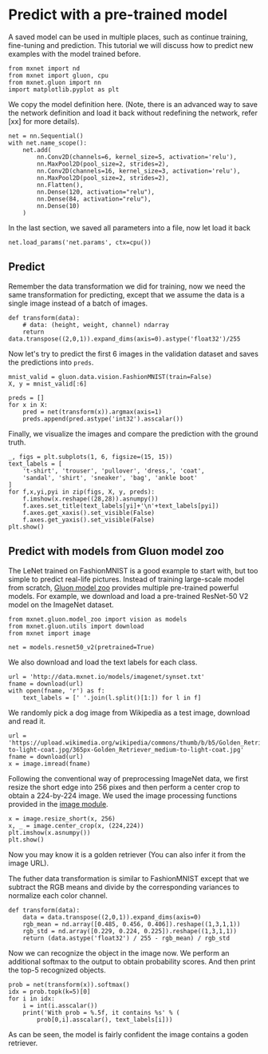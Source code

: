 # Predict with a pre-trained model

A saved model can be used in multiple places, such as continue training, fine-tuning and prediction. This tutorial we will discuss how to predict new examples with the model trained before.

```{.python .input  n=1}
from mxnet import nd
from mxnet import gluon, cpu
from mxnet.gluon import nn
import matplotlib.pyplot as plt
```

We copy the model definition here. (Note, there is an advanced way to save the network definition and load it back without redefining the network, refer [xx] for more details).

```{.python .input  n=2}
net = nn.Sequential()
with net.name_scope():
    net.add(
        nn.Conv2D(channels=6, kernel_size=5, activation='relu'),
        nn.MaxPool2D(pool_size=2, strides=2),
        nn.Conv2D(channels=16, kernel_size=3, activation='relu'),
        nn.MaxPool2D(pool_size=2, strides=2),
        nn.Flatten(),        
        nn.Dense(120, activation="relu"),
        nn.Dense(84, activation="relu"),
        nn.Dense(10)
    )
```

In the last section, we saved all parameters into a file, now let load it back

```{.python .input  n=3}
net.load_params('net.params', ctx=cpu()) 
```

## Predict

Remember the data transformation we did for training, now we need the same transformation for predicting, except that we assume the data is a single image instead of a batch of images.

```{.python .input  n=4}
def transform(data):
    # data: (height, weight, channel) ndarray
    return data.transpose((2,0,1)).expand_dims(axis=0).astype('float32')/255
```

Now let's try to predict the first 6 images in the validation dataset and saves the predictions into `preds`.

```{.python .input  n=5}
mnist_valid = gluon.data.vision.FashionMNIST(train=False)
X, y = mnist_valid[:6]

preds = []
for x in X:
    pred = net(transform(x)).argmax(axis=1)
    preds.append(pred.astype('int32').asscalar())
```

Finally, we visualize the images and compare the prediction with the ground truth.

```{.python .input  n=15}
_, figs = plt.subplots(1, 6, figsize=(15, 15))
text_labels = [
    't-shirt', 'trouser', 'pullover', 'dress,', 'coat',
    'sandal', 'shirt', 'sneaker', 'bag', 'ankle boot'
]
for f,x,yi,pyi in zip(figs, X, y, preds):
    f.imshow(x.reshape((28,28)).asnumpy())
    f.axes.set_title(text_labels[yi]+'\n'+text_labels[pyi])
    f.axes.get_xaxis().set_visible(False)
    f.axes.get_yaxis().set_visible(False)
plt.show()
```

## Predict with models from Gluon model zoo


The LeNet trained on FashionMNIST is a good example to start with, but too simple to predict real-life pictures.  Instead of training large-scale model from scratch, [Gluon model zoo](https://mxnet.incubator.apache.org/api/python/gluon/model_zoo.html) provides multiple pre-trained powerful models. For example, we download and load a pre-trained ResNet-50 V2 model on the ImageNet dataset.

```{.python .input  n=7}
from mxnet.gluon.model_zoo import vision as models
from mxnet.gluon.utils import download
from mxnet import image
 
net = models.resnet50_v2(pretrained=True)
```

We also download and load the text labels for each class.

```{.python .input  n=8}
url = 'http://data.mxnet.io/models/imagenet/synset.txt'
fname = download(url)
with open(fname, 'r') as f:    
    text_labels = [' '.join(l.split()[1:]) for l in f]
```

We randomly pick a dog image from Wikipedia as a test image, download and read it.

```{.python .input  n=9}
url = 'https://upload.wikimedia.org/wikipedia/commons/thumb/b/b5/Golden_Retriever_medium-to-light-coat.jpg/365px-Golden_Retriever_medium-to-light-coat.jpg'
fname = download(url)
x = image.imread(fname)
```

Following the conventional way of preprocessing ImageNet data, we first resize the short edge into 256 pixes and then perform a center crop to obtain a 224-by-224 image. We used the image processing functions provided in the [image module](https://mxnet.incubator.apache.org/api/python/image/image.html).

```{.python .input  n=10}
x = image.resize_short(x, 256)
x, _ = image.center_crop(x, (224,224))
plt.imshow(x.asnumpy())
plt.show()
```

Now you may know it is a golden retriever (You can also infer it from the image URL). 

The futher data transformation is similar to FashionMNIST except that we subtract the RGB means and divide by the corresponding variances to normalize each color channel.

```{.python .input  n=11}
def transform(data):
    data = data.transpose((2,0,1)).expand_dims(axis=0)    
    rgb_mean = nd.array([0.485, 0.456, 0.406]).reshape((1,3,1,1))
    rgb_std = nd.array([0.229, 0.224, 0.225]).reshape((1,3,1,1))
    return (data.astype('float32') / 255 - rgb_mean) / rgb_std
```

Now we can recognize the object in the image now. We perform an additional softmax to the output to obtain probability scores. And then print the top-5 recognized objects.

```{.python .input  n=12}
prob = net(transform(x)).softmax()
idx = prob.topk(k=5)[0]
for i in idx:
    i = int(i.asscalar())
    print('With prob = %.5f, it contains %s' % (
        prob[0,i].asscalar(), text_labels[i]))
```

As can be seen, the model is fairly confident the image contains a goden retriever.
